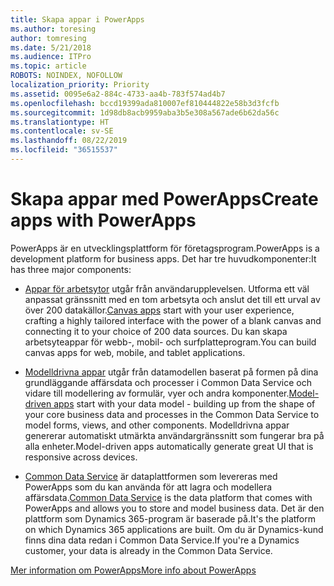 ```yaml
---
title: Skapa appar i PowerApps
ms.author: toresing
author: tomresing
ms.date: 5/21/2018
ms.audience: ITPro
ms.topic: article
ROBOTS: NOINDEX, NOFOLLOW
localization_priority: Priority
ms.assetid: 0095e6a2-884c-4733-aa4b-783f574ad4b7
ms.openlocfilehash: bccd19399ada810007ef810444822e58b3d3fcfb
ms.sourcegitcommit: 1d98db8acb9959aba3b5e308a567ade6b62da56c
ms.translationtype: HT
ms.contentlocale: sv-SE
ms.lasthandoff: 08/22/2019
ms.locfileid: "36515537"
---
```

# <a name="create-apps-with-powerapps"></a><span data-ttu-id="30f3d-102">Skapa appar med PowerApps</span><span class="sxs-lookup"><span data-stu-id="30f3d-102">Create apps with PowerApps</span></span>

<span data-ttu-id="30f3d-103">PowerApps är en utvecklingsplattform för företagsprogram.</span><span class="sxs-lookup"><span data-stu-id="30f3d-103">PowerApps is a development platform for business apps.</span></span> <span data-ttu-id="30f3d-104">Det har tre huvudkomponenter:</span><span class="sxs-lookup"><span data-stu-id="30f3d-104">It has three major components:</span></span> 
  
- <span data-ttu-id="30f3d-105">[Appar för arbetsytor](https://go.microsoft.com/fwlink/?linkid=874495) utgår från användarupplevelsen. Utforma ett väl anpassat gränssnitt med en tom arbetsyta och anslut det till ett urval av över 200 datakällor.</span><span class="sxs-lookup"><span data-stu-id="30f3d-105">[Canvas apps](https://go.microsoft.com/fwlink/?linkid=874495) start with your user experience, crafting a highly tailored interface with the power of a blank canvas and connecting it to your choice of 200 data sources.</span></span> <span data-ttu-id="30f3d-106">Du kan skapa arbetsyteappar för webb-, mobil- och surfplatteprogram.</span><span class="sxs-lookup"><span data-stu-id="30f3d-106">You can build canvas apps for web, mobile, and tablet applications.</span></span> 
    
- <span data-ttu-id="30f3d-107">[Modelldrivna appar](https://go.microsoft.com/fwlink/?linkid=874496) utgår från datamodellen baserat på formen på dina grundläggande affärsdata och processer i Common Data Service och vidare till modellering av formulär, vyer och andra komponenter.</span><span class="sxs-lookup"><span data-stu-id="30f3d-107">[Model-driven apps](https://go.microsoft.com/fwlink/?linkid=874496) start with your data model - building up from the shape of your core business data and processes in the Common Data Service to model forms, views, and other components.</span></span> <span data-ttu-id="30f3d-108">Modelldrivna appar genererar automatiskt utmärkta användargränssnitt som fungerar bra på alla enheter.</span><span class="sxs-lookup"><span data-stu-id="30f3d-108">Model-driven apps automatically generate great UI that is responsive across devices.</span></span> 
    
- <span data-ttu-id="30f3d-109">[Common Data Service](https://go.microsoft.com/fwlink/?linkid=874497) är dataplattformen som levereras med PowerApps som du kan använda för att lagra och modellera affärsdata.</span><span class="sxs-lookup"><span data-stu-id="30f3d-109">[Common Data Service](https://go.microsoft.com/fwlink/?linkid=874497) is the data platform that comes with PowerApps and allows you to store and model business data.</span></span> <span data-ttu-id="30f3d-110">Det är den plattform som Dynamics 365-program är baserade på.</span><span class="sxs-lookup"><span data-stu-id="30f3d-110">It's the platform on which Dynamics 365 applications are built.</span></span> <span data-ttu-id="30f3d-111">Om du är Dynamics-kund finns dina data redan i Common Data Service.</span><span class="sxs-lookup"><span data-stu-id="30f3d-111">If you're a Dynamics customer, your data is already in the Common Data Service.</span></span> 
    
[<span data-ttu-id="30f3d-112">Mer information om PowerApps</span><span class="sxs-lookup"><span data-stu-id="30f3d-112">More info about PowerApps</span></span>](https://go.microsoft.com/fwlink/?linkid=874498)
  

